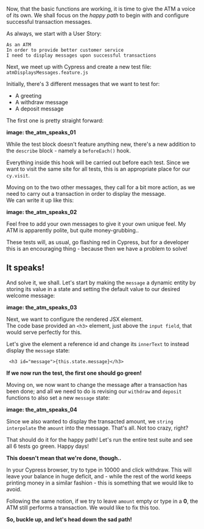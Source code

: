 Now, that the basic functions are working, it is time to give the ATM a voice of its own. We shall focus on the *happy path* to begin with and configure successful transaction messages. 

As always, we start with a User Story:
```
As an ATM
In order to provide better customer service 
I need to display messages upon successful transactions
```

Next, we meet up with Cypress and create a new test file: ```atmDisplaysMessages.feature.js```

Initially, there's 3 different messages that we want to test for:
- A greeting
- A withdraw message
- A deposit message

The first one is pretty straight forward:

**image: the_atm_speaks_01**

While the test block doesn't feature anything new, there's a new addition to the `describe` block - namely a `beforeEach()` hook. 

Everything inside this hook will be carried out before each test. Since we want to visit the same site for all tests, this is an appropriate place for our `cy.visit`.

Moving on to the two other messages, they call for a bit more action, as we need to carry out a transaction in order to display the message.  
We can write it up like this:

**image: the_atm_speaks_02**

Feel free to add your own messages to give it your own unique feel. My ATM is apparently polite, but quite money-grubbing.. 

These tests will, as usual, go flashing red in Cypress, but for a developer this is an encouraging thing - because then we have a problem to solve! 

## It speaks!
And solve it, we shall. Let's start by making the `message` a dynamic entity by storing its value in a state and setting the default value to our desired welcome message:

**image: the_atm_speaks_03**

Next, we want to configure the rendered JSX element.  
The code base provided an `<h3>` element, just above the `input field`, that would serve perfectly for this.  

Let's give the element a reference id and change its `innerText` to instead display the `message` state:
```
 <h3 id="message">{this.state.message}</h3>
```

**If we now run the test, the first one should go green!**

Moving on, we now want to change the message after a transaction has been done; and all we need to do is revising our `withdraw` and `deposit` functions to also set a new `message` state:

**image: the_atm_speaks_04**

Since we also wanted to display the transacted amount, we `string interpolate` the `amount` into the message. That's all. Not too crazy, right? 

That should do it for the happy path! Let's run the entire test suite and see all 6 tests go green. Happy days!

**This doesn't mean that we're done, though..**

In your Cypress browser, try to type in 10000 and click withdraw. This will leave your balance in huge deficit, and - while the rest of the world keeps printing money in a similar fashion - this is something that we would like to avoid.  

Following the same notion, if we try to leave `amount` empty or type in a **0**, the ATM still performs a transaction. We would like to fix this too.

**So, buckle up, and let's head down the sad path!**